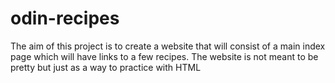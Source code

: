 # odin-recipes
The aim of this project is to create a website that will consist of a main index page which will have links to a few recipes.
The website is not meant to be pretty but just as a way to practice with HTML